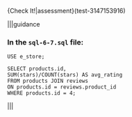 {Check It!|assessment}(test-3147153916)


|||guidance
### In the `sql-6-7.sql` file:

```
USE e_store;

SELECT products.id, 
SUM(stars)/COUNT(stars) AS avg_rating 
FROM products JOIN reviews 
ON products.id = reviews.product_id 
WHERE products.id = 4;
```

|||
